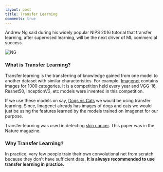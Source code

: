 ```yaml
---
layout: post
title: Transfer Learning
comments: true
---
```


Andrew Ng said during his widely popular NIPS 2016 tutorial that transfer learning, after supervised learning, will be the next driver of ML commercial success.

![NG](https://raw.githubusercontent.com/yashk2810/yashk2810.github.io/master/images/andrew_ng_drivers_ml_success-1.png "NG")

### What is Transfer Learning?

Transfer learning is the transferring of knowledge gained from one model to another dataset with similar characteristics. For example, <a href="http://www.image-net.org/">Imagenet</a> contains images for 1000 categories. It is a competition held every year and VGG-16, Resnet50, InceptionV3, etc models were invented in this competition. 

If we use these models on say, <a href="https://www.kaggle.com/c/dogs-vs-cats">Dogs vs Cats</a> we would be using transfer learning. Since, Imagenet already has images of dogs and cats we would just be using the features learned by the models trained on Imagenet for our purpose.

Transfer learning was used in detecting <a href="http://news.stanford.edu/2017/01/25/artificial-intelligence-used-identify-skin-cancer/">skin cancer</a>. This paper was in the Nature magazine.

### Why Transfer Learning?

In practice, very few people train their own convolutional net from scratch because they don't have sufficient data. **It is always recommended to use transfer learning in practice.**

